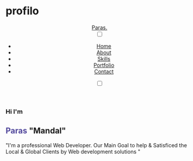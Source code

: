 # profilo

<!DOCTYPE html>
<html lang="en">
<head>
    <meta charset="UTF-8">
    <meta name="viewport" content="width=device-width, initial-scale=1.0">
    <title>Ui Web</title>
    <link rel="stylesheet" href="style.css">
    <link rel="stylesheet" href="https://cdnjs.cloudflare.com/ajax/libs/font-awesome/6.5.1/css/all.min.css" 
      integrity="sha512-DTOQO9RWCH3ppGqcWaEA1BIZOC6xxalwEsw9c2QQeAIftl+Vegovlnee1c9QX4TctnWMn13TZye+giMm8e2LwA==" crossorigin="anonymous" referrerpolicy="no-referrer" />
</head>
<body>
    <section>
        <header class="container">
            <div class="page-header">
                <div class="logo">
                    <a href="#">Paras.</a>
                </div>
                <input type="checkbox" id="click">
                <label for="click" class="mainicon">
                    <div class="menu">
                        <i class="fa-solid fa-bars"></i>
                    </div>
                </label>
                <ul>
                <li><a href="#" class="active" style="--navAni:1">Home</a></li>
                <li><a href="#" style="--navAni:2">About</a></li>
                <li><a href="#" style="--navAni:3">Skills</a></li>
                <li><a href="#" style="--navAni:4">Portfolio</a></li>
                <li><a href="#" style="--navAni:5">Contact</a></li>
            </ul>
            <label class="mode">
                <input type="checkbox" id="darkModeToggle">
                <i class="fa-solid fa-moon"></i>
            </label>
            </div>
        </header>
        <div class="container">
            <div class="main">
                <div class="detail">
                    <h3>Hi I'm</h3>
                    <h1>
                        <span style="color:#52489C;">Paras</span>
                        "Mandal"
                    </h1>
                    <p>
                        "I'm a professional Web Developer. Our Main Goal to help & Satisficed the Local & Global Clients by Web development solutions "
                    </p>
                    <div class="social">
                        <a href="" style="--socialAni:1"><i class="fa-brands fa-linkedin-in"></i></a>
                        <a href="https://www.instagram.com/rahul__vaishnav__rj21/ss" style="--socialAni:2"><i class="fa-brands fa-instagram"></i></a>
                        <a href="" style="--socialAni:3"><i class="fa-brands fa-github"></i></a>
                        <a href="" style="--socialAni:4"><i class="fa-brands fa-youtube"></i></a>
                    </div>
                </div>
                <div class="images">
                    <img src="img.png" alt="" class="img-w">
                </div>
            </div>
        </div>
    </section>
</body>
</html>
